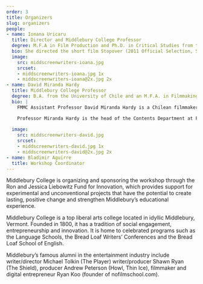 ```yaml
---
order: 3
title: Organizers
slug: organizers
people:
- name: Ionana Uricaru
  title: Director and Middlebury College Professor
  degree: M.F.A in Film Production and Ph.D. in Critical Studies from the University of Southern California 
  bio: She directed the short film Stopover (2011 Official Selection, Sundance Film Festival) and co-directed the omnibus feature Tales from the Golden Age (2009, Official Selection at the Cannes Film Festival). Ioana was a Fellow at the Sundance Screenwriting and Directing Labs and a resident of the Cannes Cinefondation. She is currently in postproduction with the feature Lemonade, and in development with the feature Paperclip (recipient of the Sloan Sundance Commissioning Grant and of the Berlin Prize). Ioana is also a script consultant (Beyond the Hills, by Cristian Mungiu, Best Screenplay Award at the Cannes Film Festival).
  image:
    src: middscreenwriters-ioana.jpg
    srcset:
    - middscreenwriters-ioana.jpg 1x
    - middscreenwriters-ioana@2x.jpg 2x
- name: David Miranda Hardy
  title: Middlebury College Professor
  degree: B.A. from the University of Chile and an M.F.A. in Filmmaking from Temple University (as a Fulbright Scholar)
  bio: |
    FMMC Assistant Professor David Miranda Hardy is a Chilean filmmaker and sound designer, with a MFA in Film from Temple University in Philadelphia, where he resided for 5 years with a Fulbright Scholarship. David has taught Sound for Film, Screewriting and Directing in Chile, Cuba (EICTV) and in the USA.

    Professor Miranda Hardy is the head of the Contents Department at Filmosonido Chile, where he was the show-runner for Bala Loca (Stray Bullet, 2016), a 10-episode miniseries broadcast by Turner-owned Chilevision. The show was nominated for a Best Series at the Platino Awards 2017 and is now distributed by Netflix.
  
  image:
    src: middscreenwriters-david.jpg
    srcset:
    - middscreenwriters-david.jpg 1x
    - middscreenwriters-david@2x.jpg 2x
- name: Bladimir Aguirre
  title: Workshop Coordinator
---
```


Middlebury College is organizing and sponsoring the workshop through the Ron and Jessica Liebowitz Fund for Innovation, which provides support for experimental and unconventional projects that have the potential to create lasting, positive change and strengthen Middlebury’s educational experience.

Middlebury College is a top liberal arts college located in idyllic Middlebury, Vermont. Founded in 1800, it has a tradition of social engagement, entrepreneurship and innovation. It is home to celebrated programs such as the Language Schools, the Bread Loaf Writers’ Conferences and the Bread Loaf School of English.

Middlebury’s famous alumni in the entertainment industry include writer/director Michael Tolkin (The Player) writer/producer Shawn Ryan (The Shield), producer Andrew Peterson (Howl, Thin Ice), filmmaker and digital entrepreneur Ryan Koo (founder of nofilmschool.com).
